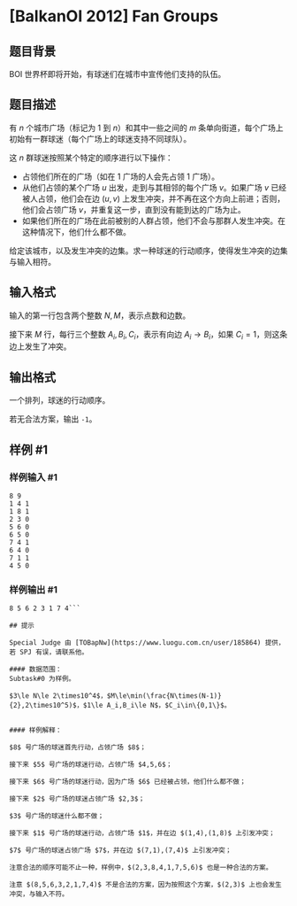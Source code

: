 # [BalkanOI 2012] Fan Groups

## 题目背景

BOI 世界杯即将开始，有球迷们在城市中宣传他们支持的队伍。

## 题目描述

有 $n$ 个城市广场（标记为 $1$ 到 $n$）和其中一些之间的 $m$ 条单向街道，每个广场上初始有一群球迷（每个广场上的球迷支持不同球队）。

这 $n$ 群球迷按照某个特定的顺序进行以下操作：

- 占领他们所在的广场（如在 $1$ 广场的人会先占领 $1$ 广场）。
- 从他们占领的某个广场 $u$ 出发，走到与其相邻的每个广场 $v$。如果广场 $v$ 已经被人占领，他们会在边 $(u,v)$ 上发生冲突，并不再在这个方向上前进；否则，他们会占领广场 $v$，并重复这一步，直到没有能到达的广场为止。
- 如果他们所在的广场在此前被别的人群占领，他们不会与那群人发生冲突。在这种情况下，他们什么都不做。

给定该城市，以及发生冲突的边集。求一种球迷的行动顺序，使得发生冲突的边集与输入相符。

## 输入格式


输入的第一行包含两个整数 $N,M$，表示点数和边数。

接下来 $M$ 行，每行三个整数 $A_i,B_i,C_i$，表示有向边 $A_i\rightarrow B_i$，如果 $C_i=1$，则这条边上发生了冲突。


## 输出格式

一个排列，球迷的行动顺序。

若无合法方案，输出 `-1`。

## 样例 #1

### 样例输入 #1
```
8 9
1 4 1
1 8 1
2 3 0
5 6 0
6 5 0
7 4 1
6 4 0
7 1 1
4 5 0
```

### 样例输出 #1

```
8 5 6 2 3 1 7 4```

## 提示

Special Judge 由 [TOBapNw](https://www.luogu.com.cn/user/185864) 提供，若 SPJ 有误，请联系他。

#### 数据范围：
Subtask#0 为样例。

$3\le N\le 2\times10^4$，$M\le\min(\frac{N\times(N-1)}{2},2\times10^5)$，$1\le A_i,B_i\le N$，$C_i\in\{0,1\}$。


#### 样例解释：

$8$ 号广场的球迷首先行动，占领广场 $8$；

接下来 $5$ 号广场的球迷行动，占领广场 $4,5,6$；

接下来 $6$ 号广场的球迷行动，因为广场 $6$ 已经被占领，他们什么都不做；

接下来 $2$ 号广场的球迷占领广场 $2,3$；

$3$ 号广场的球迷什么都不做；

接下来 $1$ 号广场的球迷行动，占领广场 $1$，并在边 $(1,4),(1,8)$ 上引发冲突；

$7$ 号广场的球迷占领广场 $7$，并在边 $(7,1),(7,4)$ 上引发冲突；

注意合法的顺序可能不止一种，样例中，$(2,3,8,4,1,7,5,6)$ 也是一种合法的方案。

注意 $(8,5,6,3,2,1,7,4)$ 不是合法的方案，因为按照这个方案，$(2,3)$ 上也会发生冲突，与输入不符。
